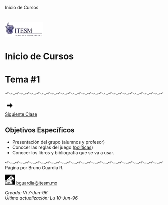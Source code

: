  Inicio de Cursos

![TEC](../../images/tec-ccmt.gif)
=================================

Inicio de Cursos
================

Tema #1
=======

![](../../images/waveline.gif)

[![Sesión Siguiente](../../images/sigue.gif)  
Siguiente Clase](../Temas/clase02.htm)

Objetivos Específicos
---------------------

*   Presentación del grupo (alumnos y profesor)
*   Conocer las reglas del juego ([políticas](../politica.htm))
*   Conocer los libros y bibliografía que se va a usar.

![](../../images/waveline.gif) Página por Bruno Guardia R.

 [![Correo](../../images/mail.gif) bguardia@itesm.mx](mailto:bguardia@campus.ccm.itesm.mx)

_Creada: Vi 7-Jun-96_  
_Última actualización: Lu 10-Jun-96_